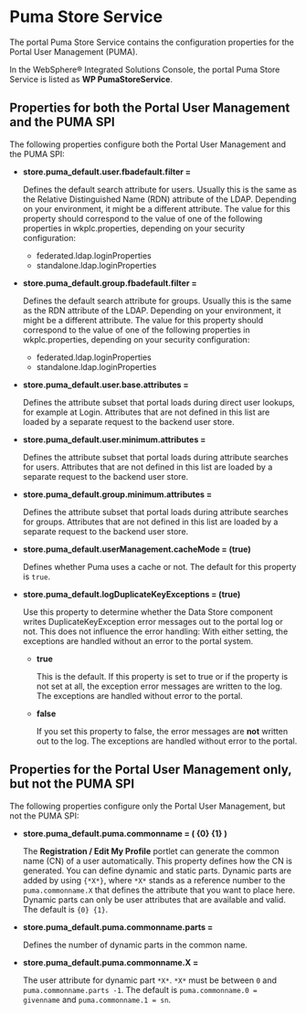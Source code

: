 # Puma Store Service

The portal Puma Store Service contains the configuration properties for the Portal User Management \(PUMA\).

In the WebSphere® Integrated Solutions Console, the portal Puma Store Service is listed as **WP PumaStoreService**.

## Properties for both the Portal User Management and the PUMA SPI

The following properties configure both the Portal User Management and the PUMA SPI:

-   **store.puma\_default.user.fbadefault.filter =**

    Defines the default search attribute for users. Usually this is the same as the Relative Distinguished Name \(RDN\) attribute of the LDAP. Depending on your environment, it might be a different attribute. The value for this property should correspond to the value of one of the following properties in wkplc.properties, depending on your security configuration:

    -   federated.ldap.loginProperties
    -   standalone.ldap.loginProperties
-   **store.puma\_default.group.fbadefault.filter =**

    Defines the default search attribute for groups. Usually this is the same as the RDN attribute of the LDAP. Depending on your environment, it might be a different attribute. The value for this property should correspond to the value of one of the following properties in wkplc.properties, depending on your security configuration:

    -   federated.ldap.loginProperties
    -   standalone.ldap.loginProperties
-   **store.puma\_default.user.base.attributes =**

    Defines the attribute subset that portal loads during direct user lookups, for example at Login. Attributes that are not defined in this list are loaded by a separate request to the backend user store.

-   **store.puma\_default.user.minimum.attributes =**

    Defines the attribute subset that portal loads during attribute searches for users. Attributes that are not defined in this list are loaded by a separate request to the backend user store.

-   **store.puma\_default.group.minimum.attributes =**

    Defines the attribute subset that portal loads during attribute searches for groups. Attributes that are not defined in this list are loaded by a separate request to the backend user store.

-   **store.puma\_default.userManagement.cacheMode = \(true\)**

    Defines whether Puma uses a cache or not. The default for this property is `true`.

-   **store.puma\_default.logDuplicateKeyExceptions = \(true\)**

    Use this property to determine whether the Data Store component writes DuplicateKeyException error messages out to the portal log or not. This does not influence the error handling: With either setting, the exceptions are handled without an error to the portal system.

    -   **true**

        This is the default. If this property is set to true or if the property is not set at all, the exception error messages are written to the log. The exceptions are handled without error to the portal.

    -   **false**

        If you set this property to false, the error messages are **not** written out to the log. The exceptions are handled without error to the portal.


## Properties for the Portal User Management only, but not the PUMA SPI

The following properties configure only the Portal User Management, but not the PUMA SPI:

-   **store.puma\_default.puma.commonname = \( \{0\} \{1\} \)**

    The **Registration / Edit My Profile** portlet can generate the common name \(CN\) of a user automatically. This property defines how the CN is generated. You can define dynamic and static parts. Dynamic parts are added by using `{*X*}`, where `*X*` stands as a reference number to the `puma.commonname.X` that defines the attribute that you want to place here. Dynamic parts can only be user attributes that are available and valid. The default is `{0} {1}`.

-   **store.puma\_default.puma.commonname.parts =**

    Defines the number of dynamic parts in the common name.

-   **store.puma\_default.puma.commonname.X =**

    The user attribute for dynamic part `*X*`. `*X*` must be between `0` and `puma.commonname.parts -1`. The default is `puma.commonname.0 = givenname` and `puma.commonname.1 = sn`.



